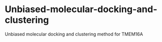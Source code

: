 # Unbiased-molecular-docking-and-clustering
Unbiased molecular docking and clustering method for TMEM16A
